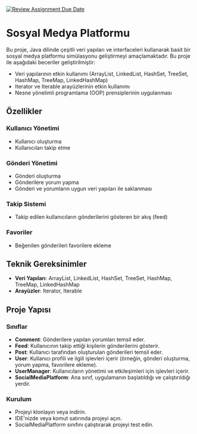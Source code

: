 [![Review Assignment Due Date](https://classroom.github.com/assets/deadline-readme-button-22041afd0340ce965d47ae6ef1cefeee28c7c493a6346c4f15d667ab976d596c.svg)](https://classroom.github.com/a/3FTHkTjO)
# Sosyal Medya Platformu

Bu proje, Java dilinde çeşitli veri yapıları ve interfaceleri kullanarak basit bir sosyal medya platformu simülasyonu geliştirmeyi amaçlamaktadır. Bu proje ile aşağıdaki beceriler geliştirilmiştir:

- Veri yapılarının etkin kullanımı (ArrayList, LinkedList, HashSet, TreeSet, HashMap, TreeMap, LinkedHashMap)
- Iterator ve Iterable arayüzlerinin etkin kullanımı
- Nesne yönelimli programlama (OOP) prensiplerinin uygulanması

## Özellikler

### Kullanıcı Yönetimi
- Kullanıcı oluşturma
- Kullanıcıları takip etme

### Gönderi Yönetimi
- Gönderi oluşturma
- Gönderilere yorum yapma
- Gönderi ve yorumların uygun veri yapıları ile saklanması

### Takip Sistemi
- Takip edilen kullanıcıların gönderilerini gösteren bir akış (feed)

### Favoriler
- Beğenilen gönderileri favorilere ekleme

## Teknik Gereksinimler

- **Veri Yapıları**: ArrayList, LinkedList, HashSet, TreeSet, HashMap, TreeMap, LinkedHashMap
- **Arayüzler**: Iterator, Iterable

## Proje Yapısı

### Sınıflar

- **Comment**: Gönderilere yapılan yorumları temsil eder.
- **Feed**: Kullanıcının takip ettiği kişilerin gönderilerini gösterir.
- **Post**: Kullanıcı tarafından oluşturulan gönderileri temsil eder.
- **User**: Kullanıcı profili ve ilgili işlevleri içerir (örneğin, gönderi oluşturma, yorum yapma, favorilere ekleme).
- **UserManager**: Kullanıcıların yönetimi ve etkileşimleri için işlevleri içerir.
- **SocialMediaPlatform**: Ana sınıf, uygulamanın başlatıldığı ve çalıştırıldığı yerdir.

### Kurulum
- Projeyi klonlayın veya indirin.
- IDE'nizde veya komut satırında projeyi açın.
- SocialMediaPlatform sınıfını çalıştırarak projeyi test edin.
